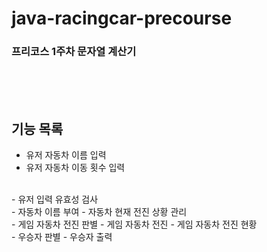 # java-racingcar-precourse

### 프리코스 1주차 문자열 계산기

<br>
<br>
<br>

## 기능 목록
- 유저 자동차 이름 입력
- 유저 자동차 이동 횟수 입력
<br>
- 유저 입력 유효성 검사
<br>
- 자동차 이름 부여
- 자동차 현재 전진 상황 관리
<br>
- 게임 자동차 전진 판별
- 게임 자동차 전진
- 게임 자동차 전진 현황
<br>
- 우승자 판별
- 우승자 출력